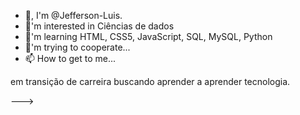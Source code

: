 - 👋, I'm @Jefferson-Luis.
- 👀'm interested in Ciências de dados
- 🌱'm learning HTML, CSS5, JavaScript, SQL, MySQL, Python
- 💞️'m trying to cooperate...
- 📫 How to get to me...

<!--- Jefferson-Luis/Jefferson-Luis is a special repository of ✨ ✨ because your README.md (this file) appears on your GitHub --->em transição de carreira buscando aprender a aprender tecnologia.
--->
